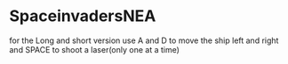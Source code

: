 # SpaceinvadersNEA
for the Long and short version use A and D to move the ship left and right and SPACE to shoot a laser(only one at a time)
